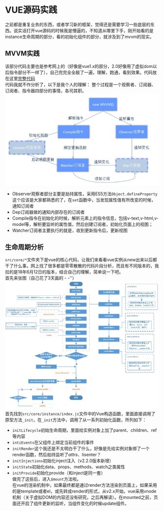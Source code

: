 # VUE源码实践
之前都是重复业务的东西，或者学习新的框架，觉得还是需要学习一些底层的东西。说实话打开vue源码的时候我是懵逼的，不知道从哪里下手，刚开始看的是instance生命周期的部分，看的初始化组件的部分，就涉及到了mvvm的现实。  
## MVVM实践
该部分代码主要也是参考网上的（好像是vue1.x的部分，2.0好像用了虚拟dom以后指令部分不一样了），自己完完全全敲了一遍，理解，跑通，看到效果。代码放在这里[完整代码](../code/vue源码实践/index.html)  
代码我就不作分析了，以下是我个人的理解： 
整个过程是一个观察者、订阅器、订阅者、指令器四部分的事情，各司其职。  
![Image text](../image/mvvm.jpg)  
* Observer观察者部分主要是劫持属性，采用ES5方法`Object.defineProperty`这个应该是大家都熟悉的了，在`set`函数中，当发现属性值有所改变的时候，通知订阅者
* Dep订阅器做的通知内部存在的订阅者
* Compile指令在初始化的时候，解析元素上的指令信息，包括v-text,v-html,v-model等，解析要监听的属性值，然后创建订阅者，初始化页面上的视图；
* Watcher订阅者主要执行的就是，收到更新指令后，更新视图
## 生命周期分析
`src/core/*`文件夹下是vue的核心代码，让我们来看看vue实例从new出来以后都干了什么事。网上找了很多都是零零散散的代码片段分析，而且有不同版本的，我拉的是18年6月12日的版本，结合自己的理解，简单说一下吧。  
首先来张图（自己花了3天画的 - -''）  
![Image text](../image/vue_lifecycle.jpg)  
首先找到`src/core/instance/index.js`文件中的Vue构造函数，里面直接调用了原型方法`_init`，在`_init`方法中，调用了从一系列初始化函数，所列如下：
* `initLifecycle`初始生命周期，里面给实例对象上加了parent、children、ref等内容
* `intiEvents`在父组件上绑定当前组件的事件
* `initRender`这个我还是不太明白干了什么，好像是先给实例对象绑了一个render函数，然后劫持监听了$attrs、$lisenter？
* `initInjections`初始化inject注入（v2.2.0版本新增）
* `initState`初始化data、props、methods、watch之类属性
* `initProvide`初始化provide（和inject是同一套）  
做完了这些后，进入`$mount`方法啦。  
在vue的渲染机制中，如果最终都是通过render方法渲染到页面上，如果采用的是template或者el，或先转成render的形式，从v2.x开始，vue采用vnode机制（关于虚拟DOM的内容还没有研究，之后再解读）。在mounted之前，页面还开启了组件更新的监听，当组件变化的时候update组件。  